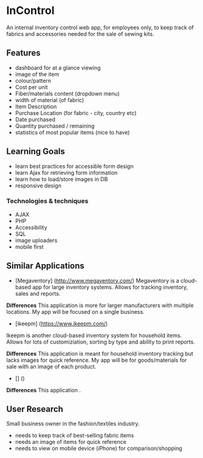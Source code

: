 # InControl

An internal inventory control web app, for employees only, to keep track of fabrics and accessories needed for the sale of sewing kits.

## Features

- dashboard for at a glance viewing
- image of the item
- colour/pattern
- Cost per unit
- Fiber/materials content (dropdown menu)
- width of material (of fabric)
- Item Description
- Purchase Location (for fabric - city, country etc)
- Date purchased
- Quantity purchased / remaining
- statistics of most popular items (nice to have)

## Learning Goals

- learn best practices for accessible form design
- learn Ajax for retrieving form information
- learn how to load/store images in DB
- responsive design


### Technologies & techniques 

- AJAX
- PHP
- Accessibility
- SQL 
- image uploaders
- mobile first

## Similar Applications

- [Megaventory] (http://www.megaventory.com/)
Megaventory is a cloud-based app for large inventory systems. Allows for tracking inventory, sales and reports.

**Differences**
This application is more for larger manufacturers with multiple locations. My app will be focused on a single business.

- [ikeepm] (https://www.ikeepm.com/)

Ikeepm is another cloud-based inventory system for household items. Allows for lots of customiziation, sorting by type and ability to print reports.

**Differences**
This application is meant for household inventory tracking but lacks images for quick reference. My app will be for goods/materials for sale with an image of each product.

- [] ()


**Differences**
This application .



## User Research

Small business owner in the fashion/textiles industry.

- needs to keep track of best-selling fabric items
- needs an image of items for quick reference
- needs to view on mobile device (iPhone) for comparison/shopping